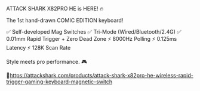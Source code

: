 ATTACK SHARK X82PRO HE is HERE! 🔥

The 1st hand-drawn COMIC EDITION keyboard!

✅ Self-developed Mag Switches
✅ Tri-Mode (Wired/Bluetooth/2.4G)
✅ 0.01mm Rapid Trigger + Zero Dead Zone
⚡ 8000Hz Polling
⚡ 0.125ms Latency
⚡ 128K Scan Rate

Style meets pro performance. 🎮

🔗https://attackshark.com/products/attack-shark-x82pro-he-wireless-rapid-trigger-gaming-keyboard-magnetic-switch